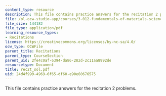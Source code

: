 ```yaml
---
content_type: resource
description: This file contains practice answers for the recitation 2 problems.
file: /ol-ocw-studio-app/courses/3-012-fundamentals-of-materials-science-fall-2005/24d4f99949696f65df60e90e60676575_rec2t_sol.pdf
file_size: 144182
file_type: application/pdf
learning_resource_types:
- Recitations
license: https://creativecommons.org/licenses/by-nc-sa/4.0/
ocw_type: OCWFile
parent_title: Recitations
parent_type: CourseSection
parent_uid: 2fe4c0af-6394-da86-282d-2c11aa8992de
resourcetype: Document
title: rec2t_sol.pdf
uid: 24d4f999-4969-6f65-df60-e90e60676575
---
```

This file contains practice answers for the recitation 2 problems.
